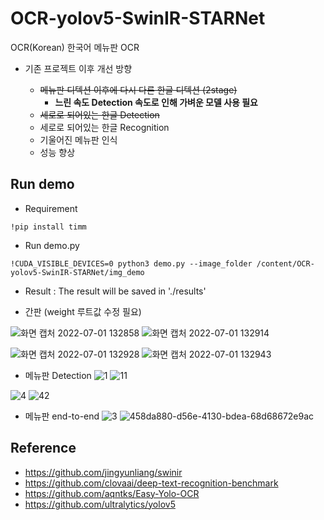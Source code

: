 # OCR-yolov5-SwinIR-STARNet
OCR(Korean) 한국어 메뉴판 OCR
   
   

* 기존 프로젝트 이후 개선 방향

  * ~~메뉴판 디텍션 이후에 다시 다른 한글 디텍션 (2stage)~~   
     * **느린 속도 Detection 속도로 인해 가벼운 모델 사용 필요**
  * ~~세로로 되어있는 한글 Detection~~
  * 세로로 되어있는 한글 Recognition
  * 기울어진 메뉴판 인식
  * 성능 향상

## Run demo

- Requirement
```
!pip install timm
```

- Run demo.py
```
!CUDA_VISIBLE_DEVICES=0 python3 demo.py --image_folder /content/OCR-yolov5-SwinIR-STARNet/img_demo
```
- Result : The result will be saved in './results'

* 간판 (weight 루트값 수정 필요)   

![화면 캡처 2022-07-01 132858](https://user-images.githubusercontent.com/106142675/176823623-75577035-8665-422f-98d6-e2c7ef6a6585.png)      ![화면 캡처 2022-07-01 132914](https://user-images.githubusercontent.com/106142675/176823644-3c561dd8-2f12-4491-becf-27a649b7b623.png)

![화면 캡처 2022-07-01 132928](https://user-images.githubusercontent.com/106142675/176823718-f1feb1e7-1b06-470a-9953-504434193c87.png)
![화면 캡처 2022-07-01 132943](https://user-images.githubusercontent.com/106142675/176823734-b1041d80-7b77-4e39-89b4-447fc23dc0f5.png)

* 메뉴판 Detection
![1](https://user-images.githubusercontent.com/106142401/191195493-8da35a6a-92ab-4041-956e-9113ccc8992c.jpg) ![11](https://user-images.githubusercontent.com/106142401/191195532-952041ff-c7b2-43dc-a06a-4f5ef7267128.jpg)   
   
![4](https://user-images.githubusercontent.com/106142401/191195583-cd74dfd8-af17-4141-aea9-f8a878f675d4.jpg) ![42](https://user-images.githubusercontent.com/106142401/191195628-c5600bcc-522a-4afd-8564-993cb006a173.jpg)

* 메뉴판 end-to-end
![3](https://user-images.githubusercontent.com/106142401/191196228-c15bc725-90e0-4c18-b6c7-4b1feada7ac9.jpg)
![458da880-d56e-4130-bdea-68d68672e9ac](https://user-images.githubusercontent.com/106142401/191196262-c6e597bd-d28f-4332-92f5-d1c8643b17d7.jpg)




Reference
---------------------------------------------------------------------
- https://github.com/jingyunliang/swinir
- https://github.com/clovaai/deep-text-recognition-benchmark
- https://github.com/aqntks/Easy-Yolo-OCR
- https://github.com/ultralytics/yolov5
